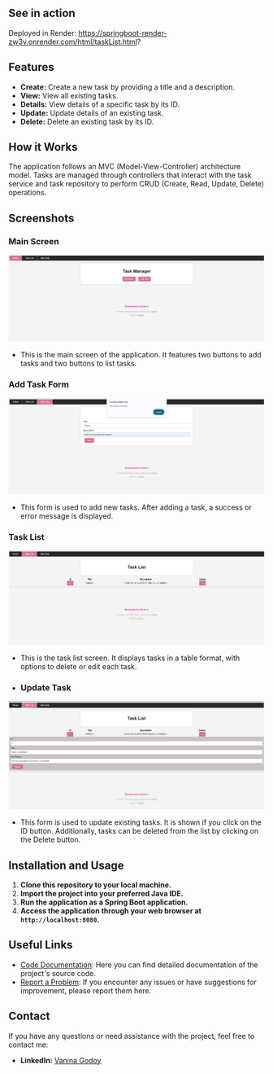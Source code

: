 ## See in action

Deployed in Render: https://springboot-render-zw3v.onrender.com/html/taskList.html?

## Features

- **Create:** Create a new task by providing a title and a description.
- **View:** View all existing tasks.
- **Details:** View details of a specific task by its ID.
- **Update:** Update details of an existing task.
- **Delete:** Delete an existing task by its ID.

## How it Works

The application follows an MVC (Model-View-Controller) architecture model. Tasks are managed through controllers that interact with the task service and task repository to perform CRUD (Create, Read, Update, Delete) operations.


## Screenshots

### Main Screen
![Main Screen](https://raw.githubusercontent.com/vlambo3/TaskManagerApp/main/images/main_screen_image.png)
- This is the main screen of the application. It features two buttons to add tasks and two buttons to list tasks.

### Add Task Form
![Add Task Form](https://raw.githubusercontent.com/vlambo3/TaskManagerApp/main/images/add_task_form_image.png)
- This form is used to add new tasks. After adding a task, a success or error message is displayed.

### Task List
![Task List](https://raw.githubusercontent.com/vlambo3/TaskManagerApp/main/images/task_list_image.png)
- This is the task list screen. It displays tasks in a table format, with options to delete or edit each task.

- ### Update Task
![Update Task](https://raw.githubusercontent.com/vlambo3/TaskManagerApp/main/images/update_task_form_image.png)
- This form is used to update existing tasks. It is shown if you click on the ID button. Additionally, tasks can be deleted from the list by clicking on the Delete button.

## Installation and Usage

1. **Clone this repository to your local machine.**
2. **Import the project into your preferred Java IDE.**
3. **Run the application as a Spring Boot application.**
4. **Access the application through your web browser at `http://localhost:8080`.**

## Useful Links

- [Code Documentation](https://taskmanagerappdocumentation.netlify.app/): Here you can find detailed documentation of the project's source code.
- [Report a Problem](https://www.linkedin.com/in/vanina-a-godoy/?locale=en_US): If you encounter any issues or have suggestions for improvement, please report them here.

## Contact

If you have any questions or need assistance with the project, feel free to contact me:

- **LinkedIn:** [Vanina Godoy](https://www.linkedin.com/in/vanina-a-godoy/?locale=en_US)
